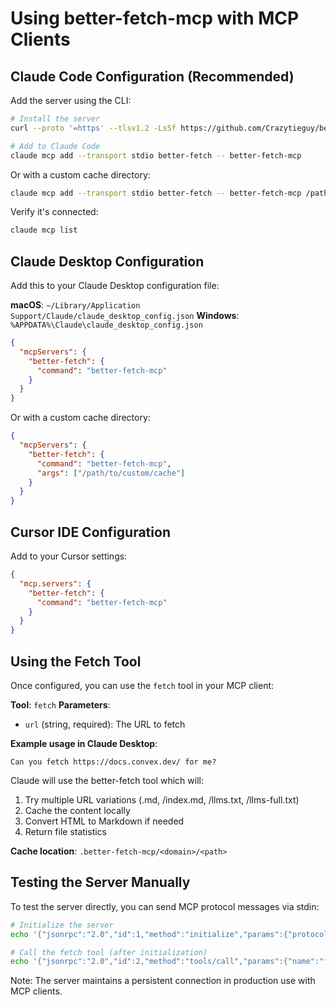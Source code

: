 # Using better-fetch-mcp with MCP Clients

## Claude Code Configuration (Recommended)

Add the server using the CLI:

```bash
# Install the server
curl --proto '=https' --tlsv1.2 -LsSf https://github.com/Crazytieguy/better-fetch-mcp/releases/download/v0.1.0/better-fetch-mcp-installer.sh | sh

# Add to Claude Code
claude mcp add --transport stdio better-fetch -- better-fetch-mcp
```

Or with a custom cache directory:

```bash
claude mcp add --transport stdio better-fetch -- better-fetch-mcp /path/to/custom/cache
```

Verify it's connected:

```bash
claude mcp list
```

## Claude Desktop Configuration

Add this to your Claude Desktop configuration file:

**macOS**: `~/Library/Application Support/Claude/claude_desktop_config.json`
**Windows**: `%APPDATA%\Claude\claude_desktop_config.json`

```json
{
  "mcpServers": {
    "better-fetch": {
      "command": "better-fetch-mcp"
    }
  }
}
```

Or with a custom cache directory:

```json
{
  "mcpServers": {
    "better-fetch": {
      "command": "better-fetch-mcp",
      "args": ["/path/to/custom/cache"]
    }
  }
}
```

## Cursor IDE Configuration

Add to your Cursor settings:

```json
{
  "mcp.servers": {
    "better-fetch": {
      "command": "better-fetch-mcp"
    }
  }
}
```

## Using the Fetch Tool

Once configured, you can use the `fetch` tool in your MCP client:

**Tool**: `fetch`
**Parameters**:
- `url` (string, required): The URL to fetch

**Example usage in Claude Desktop**:
```
Can you fetch https://docs.convex.dev/ for me?
```

Claude will use the better-fetch tool which will:
1. Try multiple URL variations (.md, /index.md, /llms.txt, /llms-full.txt)
2. Cache the content locally
3. Convert HTML to Markdown if needed
4. Return file statistics

**Cache location**: `.better-fetch-mcp/<domain>/<path>`

## Testing the Server Manually

To test the server directly, you can send MCP protocol messages via stdin:

```bash
# Initialize the server
echo '{"jsonrpc":"2.0","id":1,"method":"initialize","params":{"protocolVersion":"2024-11-05","capabilities":{},"clientInfo":{"name":"test","version":"1.0.0"}}}' | better-fetch-mcp

# Call the fetch tool (after initialization)
echo '{"jsonrpc":"2.0","id":2,"method":"tools/call","params":{"name":"fetch","arguments":{"url":"https://example.com"}}}' | better-fetch-mcp
```

Note: The server maintains a persistent connection in production use with MCP clients.
